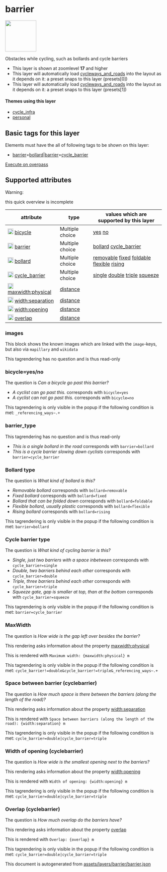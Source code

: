 

 barrier 
=========



<img src='https://mapcomplete.osm.be/./assets/layers/barrier/barrier.svg' height="100px"> 

Obstacles while cycling, such as bollards and cycle barriers






  - This layer is shown at zoomlevel **17** and higher
  - This layer will automatically load  [cycleways_and_roads](./cycleways_and_roads.md)  into the layout as it depends on it:  a preset snaps to this layer (presets[0])
  - This layer will automatically load  [cycleways_and_roads](./cycleways_and_roads.md)  into the layout as it depends on it:  a preset snaps to this layer (presets[1])




#### Themes using this layer 





  - [cycle_infra](https://mapcomplete.osm.be/cycle_infra)
  - [personal](https://mapcomplete.osm.be/personal)




 Basic tags for this layer 
---------------------------



Elements must have the all of following tags to be shown on this layer:



  - <a href='https://wiki.openstreetmap.org/wiki/Key:barrier' target='_blank'>barrier</a>=<a href='https://wiki.openstreetmap.org/wiki/Tag:barrier%3Dbollard' target='_blank'>bollard</a>|<a href='https://wiki.openstreetmap.org/wiki/Key:barrier' target='_blank'>barrier</a>=<a href='https://wiki.openstreetmap.org/wiki/Tag:barrier%3Dcycle_barrier' target='_blank'>cycle_barrier</a>


[Execute on overpass](http://overpass-turbo.eu/?Q=%5Bout%3Ajson%5D%5Btimeout%3A90%5D%3B(%20%20%20%20nwr%5B%22barrier%22%3D%22bollard%22%5D(%7B%7Bbbox%7D%7D)%3B%0A%20%20%20%20nwr%5B%22barrier%22%3D%22cycle_barrier%22%5D(%7B%7Bbbox%7D%7D)%3B%0A)%3Bout%20body%3B%3E%3Bout%20skel%20qt%3B)



 Supported attributes 
----------------------



Warning: 

this quick overview is incomplete



attribute | type | values which are supported by this layer
----------- | ------ | ------------------------------------------
[<img src='https://mapcomplete.osm.be/assets/svg/statistics.svg' height='18px'>](https://taginfo.openstreetmap.org/keys/bicycle#values) [bicycle](https://wiki.openstreetmap.org/wiki/Key:bicycle) | Multiple choice | [yes](https://wiki.openstreetmap.org/wiki/Tag:bicycle%3Dyes) [no](https://wiki.openstreetmap.org/wiki/Tag:bicycle%3Dno)
[<img src='https://mapcomplete.osm.be/assets/svg/statistics.svg' height='18px'>](https://taginfo.openstreetmap.org/keys/barrier#values) [barrier](https://wiki.openstreetmap.org/wiki/Key:barrier) | Multiple choice | [bollard](https://wiki.openstreetmap.org/wiki/Tag:barrier%3Dbollard) [cycle_barrier](https://wiki.openstreetmap.org/wiki/Tag:barrier%3Dcycle_barrier)
[<img src='https://mapcomplete.osm.be/assets/svg/statistics.svg' height='18px'>](https://taginfo.openstreetmap.org/keys/bollard#values) [bollard](https://wiki.openstreetmap.org/wiki/Key:bollard) | Multiple choice | [removable](https://wiki.openstreetmap.org/wiki/Tag:bollard%3Dremovable) [fixed](https://wiki.openstreetmap.org/wiki/Tag:bollard%3Dfixed) [foldable](https://wiki.openstreetmap.org/wiki/Tag:bollard%3Dfoldable) [flexible](https://wiki.openstreetmap.org/wiki/Tag:bollard%3Dflexible) [rising](https://wiki.openstreetmap.org/wiki/Tag:bollard%3Drising)
[<img src='https://mapcomplete.osm.be/assets/svg/statistics.svg' height='18px'>](https://taginfo.openstreetmap.org/keys/cycle_barrier#values) [cycle_barrier](https://wiki.openstreetmap.org/wiki/Key:cycle_barrier) | Multiple choice | [single](https://wiki.openstreetmap.org/wiki/Tag:cycle_barrier%3Dsingle) [double](https://wiki.openstreetmap.org/wiki/Tag:cycle_barrier%3Ddouble) [triple](https://wiki.openstreetmap.org/wiki/Tag:cycle_barrier%3Dtriple) [squeeze](https://wiki.openstreetmap.org/wiki/Tag:cycle_barrier%3Dsqueeze)
[<img src='https://mapcomplete.osm.be/assets/svg/statistics.svg' height='18px'>](https://taginfo.openstreetmap.org/keys/maxwidth:physical#values) [maxwidth:physical](https://wiki.openstreetmap.org/wiki/Key:maxwidth:physical) | [distance](../SpecialInputElements.md#distance) | 
[<img src='https://mapcomplete.osm.be/assets/svg/statistics.svg' height='18px'>](https://taginfo.openstreetmap.org/keys/width:separation#values) [width:separation](https://wiki.openstreetmap.org/wiki/Key:width:separation) | [distance](../SpecialInputElements.md#distance) | 
[<img src='https://mapcomplete.osm.be/assets/svg/statistics.svg' height='18px'>](https://taginfo.openstreetmap.org/keys/width:opening#values) [width:opening](https://wiki.openstreetmap.org/wiki/Key:width:opening) | [distance](../SpecialInputElements.md#distance) | 
[<img src='https://mapcomplete.osm.be/assets/svg/statistics.svg' height='18px'>](https://taginfo.openstreetmap.org/keys/overlap#values) [overlap](https://wiki.openstreetmap.org/wiki/Key:overlap) | [distance](../SpecialInputElements.md#distance) | 




### images 



This block shows the known images which are linked with the `image`-keys, but also via `mapillary` and `wikidata`

This tagrendering has no question and is thus read-only





### bicycle=yes/no 



The question is  *Can a bicycle go past this barrier?*





  - *A cyclist can go past this.*  corresponds with  `bicycle=yes`
  - *A cyclist can not go past this.*  corresponds with  `bicycle=no`


This tagrendering is only visible in the popup if the following condition is met: `_referencing_ways~.+`



### barrier_type 



This tagrendering has no question and is thus read-only





  - *This is a single bollard in the road*  corresponds with  `barrier=bollard`
  - *This is a cycle barrier slowing down cyclists*  corresponds with  `barrier=cycle_barrier`




### Bollard type 



The question is  *What kind of bollard is this?*





  - *Removable bollard*  corresponds with  `bollard=removable`
  - *Fixed bollard*  corresponds with  `bollard=fixed`
  - *Bollard that can be folded down*  corresponds with  `bollard=foldable`
  - *Flexible bollard, usually plastic*  corresponds with  `bollard=flexible`
  - *Rising bollard*  corresponds with  `bollard=rising`


This tagrendering is only visible in the popup if the following condition is met: `barrier=bollard`



### Cycle barrier type 



The question is  *What kind of cycling barrier is this?*





  - *Single, just two barriers with a space inbetween*  corresponds with  `cycle_barrier=single`
  - *Double, two barriers behind each other*  corresponds with  `cycle_barrier=double`
  - *Triple, three barriers behind each other*  corresponds with  `cycle_barrier=triple`
  - *Squeeze gate, gap is smaller at top, than at the bottom*  corresponds with  `cycle_barrier=squeeze`


This tagrendering is only visible in the popup if the following condition is met: `barrier=cycle_barrier`



### MaxWidth 



The question is  *How wide is the gap left over besides the barrier?*

This rendering asks information about the property  [maxwidth:physical](https://wiki.openstreetmap.org/wiki/Key:maxwidth:physical) 

This is rendered with  `Maximum width: {maxwidth:physical} m`



This tagrendering is only visible in the popup if the following condition is met: `cycle_barrier!=double&cycle_barrier!=triple&_referencing_ways~.+`



### Space between barrier (cyclebarrier) 



The question is  *How much space is there between the barriers (along the length of the road)?*

This rendering asks information about the property  [width:separation](https://wiki.openstreetmap.org/wiki/Key:width:separation) 

This is rendered with  `Space between barriers (along the length of the road): {width:separation} m`



This tagrendering is only visible in the popup if the following condition is met: `cycle_barrier=double|cycle_barrier=triple`



### Width of opening (cyclebarrier) 



The question is  *How wide is the smallest opening next to the barriers?*

This rendering asks information about the property  [width:opening](https://wiki.openstreetmap.org/wiki/Key:width:opening) 

This is rendered with  `Width of opening: {width:opening} m`



This tagrendering is only visible in the popup if the following condition is met: `cycle_barrier=double|cycle_barrier=triple`



### Overlap (cyclebarrier) 



The question is  *How much overlap do the barriers have?*

This rendering asks information about the property  [overlap](https://wiki.openstreetmap.org/wiki/Key:overlap) 

This is rendered with  `Overlap: {overlap} m`



This tagrendering is only visible in the popup if the following condition is met: `cycle_barrier=double|cycle_barrier=triple` 

This document is autogenerated from [assets/layers/barrier/barrier.json](https://github.com/pietervdvn/MapComplete/blob/develop/assets/layers/barrier/barrier.json)